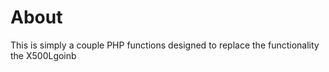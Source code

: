 About
=====

This is simply a couple PHP functions designed to replace the functionality the X500Lgoinb
